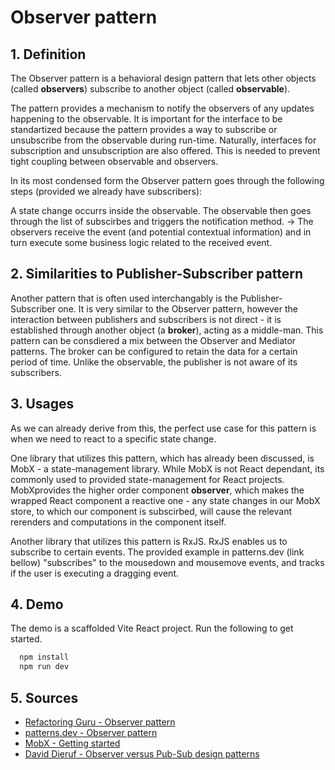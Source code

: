 # Observer pattern

## 1. Definition

The Observer pattern is a behavioral design pattern that lets other objects (called **observers**) subscribe to another object (called **observable**).

The pattern provides a mechanism to notify the observers of any updates happening to the observable. It is important for the interface to be standartized because the pattern provides a way to subscribe or unsubscribe from the observable during run-time. Naturally, interfaces for subscription and unsubscription are also offered. This is needed to prevent tight coupling between observable and observers.

In its most condensed form the Observer pattern goes through the following steps (provided we already have subscribers):

A state change occurrs inside the observable. The observable then goes through the list of subscirbes and triggers the notification method. -> The observers receive the event (and potential contextual information) and in turn execute some business logic related to the received event.

## 2. Similarities to Publisher-Subscriber pattern

Another pattern that is often used interchangably is the Publisher-Subscriber one. It is very similar to the Observer pattern, however the interaction between publishers and subscribers is not direct - it is established through another object (a **broker**), acting as a middle-man. This pattern can be consdiered a mix between the Observer and Mediator patterns. The broker can be configured to retain the data for a certain period of time. Unlike the observable, the publisher is not aware of its subscribers.

## 3. Usages

As we can already derive from this, the perfect use case for this pattern is when we need to react to a specific state change.

One library that utilizes this pattern, which has already been discussed, is MobX - a state-management library. While MobX is not React dependant, its commonly used to provided state-management for React projects. MobXprovides the higher order component **observer**, which makes the wrapped React component a reactive one - any state changes in our MobX store, to which our component is subscirbed, will cause the relevant rerenders and computations in the component itself.

Another library that utilizes this pattern is RxJS. RxJS enables us to subscribe to certain events. The provided example in patterns.dev (link bellow) "subscribes" to the mousedown and mousemove events, and tracks if the user is executing a dragging event.

## 4. Demo

The demo is a scaffolded Vite React project. Run the following to get started.

```zsh
  npm install
  npm run dev
```

## 5. Sources

- [Refactoring Guru - Observer pattern](https://refactoring.guru/design-patterns/observer)
- [patterns.dev - Observer pattern](https://www.patterns.dev/vanilla/observer-pattern)
- [MobX - Getting started](https://mobx.js.org/getting-started)
- [David Dieruf - Observer versus Pub-Sub design patterns](https://medium.com/building-the-open-data-stack/observer-versus-pub-sub-design-patterns-48b1dbc83916)
